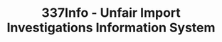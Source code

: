 ---
bigquery: https://console.cloud.google.com/bigquery?p=patents-public-data&d=usitc_investigations&page=dataset&project=sheets-management-319211
citation: US International Trade Commission 337Info Unfair Import Investigations Information
  System
contributors: US International Trade Comission
cost: None
description: US International Trade Commission 337Info Unfair Import Investigations
  Information System contains data on investigations done under Section 337. Section
  337 declares the infringement of certain statutory intellectual property rights
  and other forms of unfair competition in import trade to be unlawful practices.
  Most Section 337 investigations involve allegations of patent or registered trademark
  infringement.
documentation: FAQ and tutorial available on the site
last_edit: 04/13/2022, 06:51:13
location: https://pubapps2.usitc.gov/337external/
maintained_by: US International Trade Comission
schema_fields:
- teoIdDueDate
- respondent
- investigationTermDate
- teoProceedingInvolved
- title
- endDateMarkmanHearing
- startDateMarkmanHearing
- publication_number
- patentNumbers
- invUnfairAct
- dateOfPublicationFrNotice
- docketNo
- complainant
- investigationType
- gcAttorney
- issueDateOtherNonFinal
- targetDate
- actualStartDateEvidHear
- currentStatus
- trademarkNumbers
- currentActiveALJ
- ouiiAttorney
- actualEndDateEvidHear
- dateCreated
- cafcAppeals
- ouiiParticipation
- teoReliefGranted
- scheduledEndDateEvidHear
- id
- copyrightNumbers
- htsNumbers
- teoIdIssueDate
- finalDetViolation
- scheduledStartDateEvidHear
- finalDetNoViolation
- investigationNo
- patentNumber
- dateComplaintFiled
- finalIdOnViolationIssue
- lastUpdated
- aljAssigned
- finalIdOnViolationDue
- internalRemand
- markmanHearing
shortname: unfair_import_investigations
tags:
- import
- legal
- trade
timeframe: 2008-2021 (prior to 2008 downloadable as a JSON file)
title: 337Info - Unfair Import Investigations Information System
uuid: 2721f5ec-e599-4890-9265-9706719fc71e
---